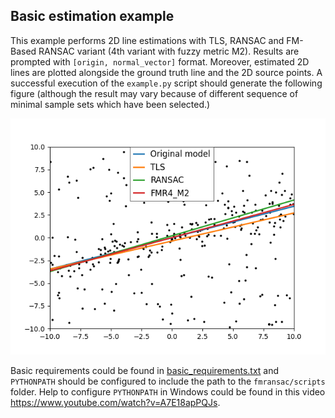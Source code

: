 ## Basic estimation example

This example performs 2D line estimations with TLS, RANSAC and FM-Based RANSAC variant (4th variant with fuzzy metric M2). Results are prompted with ```[origin, normal_vector]``` format. Moreover, estimated 2D lines are plotted alongside the ground truth line and the 2D source points. A successful execution of the ```example.py``` script should generate the following figure (although the result may vary because of different sequence of minimal sample sets which have been selected.)

![](https://github.com/esauortiz/fmransac/blob/master/example/fig/example.png)

Basic requirements could be found in [basic_requirements.txt](https://github.com/esauortiz/fmransac/blob/master/basic_requirements.txt) and ```PYTHONPATH``` should be configured to include the path to the ```fmransac/scripts``` folder. Help to configure ```PYTHONPATH``` in Windows could be found in this video https://www.youtube.com/watch?v=A7E18apPQJs.